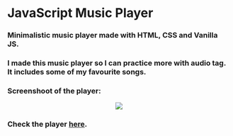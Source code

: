 # JavaScript Music Player
### Minimalistic music player made with HTML, CSS and Vanilla JS. 
### I made this music player so I can practice more with audio tag. It includes some of my favourite songs.
### Screenshoot of the player:
<p align="center">
  <img src="https://user-images.githubusercontent.com/66512187/118626514-3a57aa80-b7cb-11eb-9fde-16d67163c704.png">
</p>

### Check the player [here](https://ahmedskulj00.github.io/JavaScript-Music-Player/).

